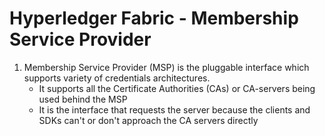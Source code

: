 # Hyperledger Fabric - Membership Service Provider

1.  Membership Service Provider (MSP) is the pluggable interface which supports variety of credentials architectures.
    -   It supports all the Certificate Authorities (CAs) or CA-servers being used behind the MSP
    -   It is the interface that requests the server because the clients and SDKs can't or don't approach the CA servers directly